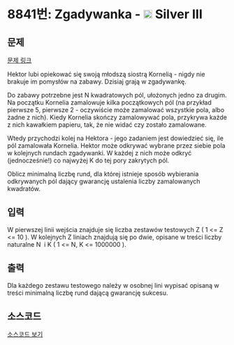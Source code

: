 # 8841번: Zgadywanka - <img src="https://static.solved.ac/tier_small/8.svg" style="height:20px" /> Silver III

<!-- performance -->

<!-- 문제 제출 후 깃허브에 푸시를 했을 때 제출한 코드의 성능이 입력될 공간입니다.-->

<!-- end -->

## 문제

[문제 링크](https://boj.kr/8841)


<p>Hektor lubi opiekować się swoją młodszą siostrą Kornelią - nigdy nie brakuje im pomysłów na zabawy. Dzisiaj grają w zgadywankę.</p>

<p>Do zabawy potrzebne jest N kwadratowych pól, ułożonych jedno za drugim. Na początku Kornelia zamalowuje kilka początkowych pól (na przykład pierwsze 5, pierwsze 2 - oczywiście może zamalować wszystkie pola, albo żadne z nich). Kiedy Kornelia skończy zamalowywać pola, przykrywa każde z nich kawałkiem papieru, tak, że nie widać czy zostało zamalowane.</p>

<p>Wtedy przychodzi kolej na Hektora - jego zadaniem jest dowiedzieć się, ile pól zamalowała Kornelia. Hektor może odkrywać wybrane przez siebie pola w kolejnych rundach zgadywanki. W każdej z nich może odkryć (jednocześnie!) co najwyżej K do tej pory zakrytych pól.</p>

<p>Oblicz minimalną liczbę rund, dla której istnieje sposób wybierania odkrywanych pól dający gwarancję ustalenia liczby zamalowanych kwadratów.&nbsp;</p>



## 입력


<p>W pierwszej linii wejścia znajduje się liczba zestawów testowych Z ( 1 &lt;= Z &lt;= 10 ). W kolejnych Z liniach znajdują się po dwie, opisane w treści liczby naturalne N &nbsp;i K ( 1 &lt;= N, K &lt;= 1000000 ).</p>



## 출력


<p>Dla każdego zestawu testowego należy w osobnej lini wypisać opisaną w treści minimalną liczbę rund dającą gwarancję sukcesu.</p>



## 소스코드

[소스코드 보기](Zgadywanka.cpp)